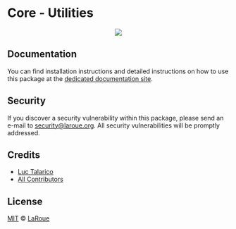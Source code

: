 # Core - Utilities

<p align="center">
    <img src="../../banner.png?sanitize=true" />
</p>

## Documentation

You can find installation instructions and detailed instructions on how to use this package at the [dedicated documentation site](https://docs.laroue.org/guidebook/core/plugins/core-utils.html).

## Security

If you discover a security vulnerability within this package, please send an e-mail to security@laroue.org. All security vulnerabilities will be promptly addressed.

## Credits

-   [Luc Talarico](https::/github.com/laroue)
-   [All Contributors](../../../../contributors)

## License

[MIT](LICENSE) © [LaRoue](https://laroue.org)
